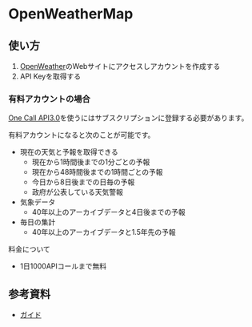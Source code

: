 # OpenWeatherMap

## 使い方

1. [OpenWeather](https://home.openweathermap.org/users/sign_in)のWebサイトにアクセスしアカウントを作成する
2. API Keyを取得する

### 有料アカウントの場合

[One Call API3.0](https://openweathermap.org/api/one-call-3)を使うにはサブスクリプションに登録する必要があります。

有料アカウントになると次のことが可能です。
- 現在の天気と予報を取得できる
  - 現在から1時間後までの1分ごとの予報
  - 現在から48時間後までの1時間ごとの予報
  - 今日から8日後までの日毎の予報
  - 政府が公表している天気警報
- 気象データ
  - 40年以上のアーカイブデータと4日後までの予報
- 毎日の集計
  - 40年以上のアーカイブデータと1.5年先の予報

料金について

- 1日1000APIコールまで無料

## 参考資料

- [ガイド](https://openweathermap.org/guide)

